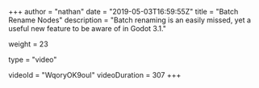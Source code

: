+++
author = "nathan"
date = "2019-05-03T16:59:55Z"
title = "Batch Rename Nodes"
description = "Batch renaming is an easily missed, yet a useful new feature to be aware of in Godot 3.1."

weight = 23

type = "video"

videoId = "WqoryOK9ouI"
videoDuration = 307
+++

